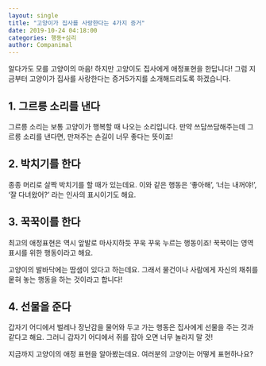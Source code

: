 ```yaml
---
layout: single
title: "고양이가 집사를 사랑한다는 4가지 증거"
date: 2019-10-24 04:18:00
categories: 행동+심리
author: Companimal
---
```


알다가도 모를 고양이의 마음! 하지만 고양이도 집사에게 애정표현을 한답니다! 그럼 지금부터 고양이가 집사를 사랑한다는 증거5가지를 소개해드리도록 하겠습니다.

## 1. 그르릉 소리를 낸다

그르릉 소리는 보통 고양이가 행복할 때 나오는 소리입니다. 만약 쓰담쓰담해주는데 그르릉 소리를 낸다면, 만져주는 손길이 너무 좋다는 뜻이죠!

## 2. 박치기를 한다

종종 머리로 살짝 박치기를 할 때가 있는데요. 이와 같은 행동은 ‘좋아해’, ‘너는 내꺼야!’, ‘잘 다녀왔어?’ 라는 인사의 표시이기도 해요.

## 3. 꾹꾹이를 한다

최고의 애정표현은 역시 앞발로 마사지하듯 꾸욱 꾸욱 누르는 행동이죠! 꾹꾹이는 영역표시를 위한 행동이라고 해요.

고양이의 발바닥에는 땀샘이 있다고 하는데요. 그래서 물건이나 사람에게 자신의 채취를 뭍혀 놓는 행동을 하는 것이라고 합니다!

## 4. 선물을 준다

갑자기 어디에서 벌레나 장난감을 물어와 두고 가는 행동은 집사에게 선물을 주는 것과 같다고 해요. 그러니 갑자기 어디에서 쥐를 잡아 오면 너무 놀라지 말 것!

지금까지 고양이의 애정 표현을 알아봤는데요. 여러분의 고양이는 어떻게 표현하나요?
